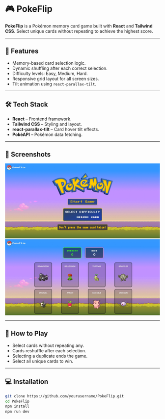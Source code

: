 # 🎮 PokeFlip

**PokeFlip** is a Pokémon memory card game built with **React** and **Tailwind CSS**. Select unique cards without repeating to achieve the highest score.

---

## 🚀 Features

- Memory-based card selection logic.
- Dynamic shuffling after each correct selection.
- Difficulty levels: Easy, Medium, Hard.
- Responsive grid layout for all screen sizes.
- Tilt animation using `react-parallax-tilt`.

---

## 🛠️ Tech Stack

- **React** – Frontend framework.
- **Tailwind CSS** – Styling and layout.
- **react-parallax-tilt** – Card hover tilt effects.
- **PokéAPI** – Pokémon data fetching.

---

## 📸 Screenshots

<div align="center">
  <img src="./src/assets/screenshots/home.jpeg" width="600" alt="Home Screen"/>
  <br/>
  <img src="./src/assets/screenshots/gameplay.jpeg" width="600" alt="Gameplay Screen"/>
</div>

---

## 📝 How to Play

- Select cards without repeating any.
- Cards reshuffle after each selection.
- Selecting a duplicate ends the game.
- Select all unique cards to win.

---

## 💻 Installation

```bash
git clone https://github.com/yourusername/PokeFlip.git
cd PokeFlip
npm install
npm run dev
```
